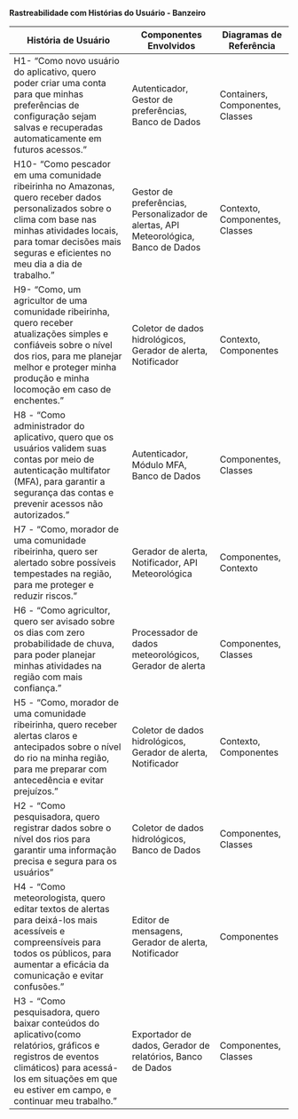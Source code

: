 **Rastreabilidade com Histórias do Usuário \- Banzeiro**

| História de Usuário | Componentes Envolvidos | Diagramas de Referência |
| ----- | ----- | ----- |
| H1- “Como novo usuário do aplicativo, quero poder criar uma conta para que minhas preferências de configuração sejam salvas e recuperadas automaticamente em futuros acessos.”  |  Autenticador, Gestor de preferências, Banco de Dados |  Containers, Componentes, Classes |
| H10- “Como pescador em uma comunidade ribeirinha no Amazonas, quero receber dados personalizados sobre o clima com base nas minhas atividades locais, para tomar decisões mais seguras e eficientes no meu dia a dia de trabalho.”  |  Gestor de preferências, Personalizador de alertas, API Meteorológica, Banco de Dados |  Contexto, Componentes, Classes |
| H9- “Como, um agricultor de uma comunidade ribeirinha, quero receber atualizações simples e confiáveis sobre o nível dos rios, para me planejar melhor e proteger minha produção e minha locomoção em caso de enchentes.”  |  Coletor de dados hidrológicos, Gerador de alerta, Notificador |  Contexto, Componentes |
| H8 \- “Como administrador do aplicativo, quero que os usuários validem suas contas por meio de autenticação multifator (MFA), para garantir a segurança das contas e prevenir acessos não autorizados.”  |  Autenticador, Módulo MFA, Banco de Dados |  Componentes, Classes |
| H7 \- “Como, morador de uma comunidade ribeirinha, quero ser alertado sobre possíveis tempestades na região, para me proteger e reduzir riscos.”  |  Gerador de alerta, Notificador, API Meteorológica |  Componentes, Contexto |
| H6 \- “Como agricultor, quero ser avisado sobre os dias com zero probabilidade de chuva, para poder planejar minhas atividades na região com mais confiança.”  |  Processador de dados meteorológicos, Gerador de alerta |  Componentes, Classes |
| H5 \- “Como, morador de uma comunidade ribeirinha, quero receber alertas claros e antecipados sobre o nível do rio na minha região, para me preparar com antecedência e evitar prejuízos.”  |  Coletor de dados hidrológicos, Gerador de alerta, Notificador |  Contexto, Componentes |
| H2 \- “Como pesquisadora, quero registrar dados sobre o nível dos rios para garantir uma  informação precisa e segura para os usuários”  |  Coletor de dados hidrológicos, Banco de Dados |  Componentes, Classes |
| H4 \- “Como meteorologista, quero editar textos de alertas para deixá-los mais acessíveis e compreensíveis para todos os públicos, para aumentar a eficácia da comunicação e evitar confusões.”  |  Editor de mensagens, Gerador de alerta, Notificador |  Componentes |
| H3 \- “Como pesquisadora, quero baixar conteúdos do aplicativo(como relatórios, gráficos e registros de eventos climáticos) para acessá-los em situações em que eu estiver em campo, e continuar meu trabalho.” |  Exportador de dados, Gerador de relatórios, Banco de Dados |  Componentes, Classes |

